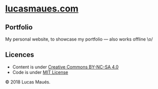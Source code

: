 # [lucasmaues.com](https://lucasmaues.com/)

## Portfolio

My personal website, to showcase my portfolio — also works offline \o/

## Licences

* Content is under [Creative Commons BY-NC-SA 4.0](https://creativecommons.org/licenses/by-nc-sa/4.0/)
* Code is under [MIT License](https://mit-license.org/)

© 2018 Lucas Maués.